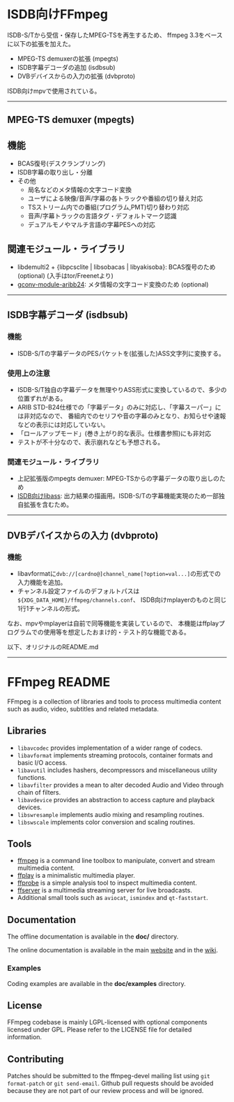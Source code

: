 ISDB向けFFmpeg
=============

ISDB-S/Tから受信・保存したMPEG-TSを再生するため、
ffmpeg 3.3をベースに以下の拡張を加えた。

* MPEG-TS demuxerの拡張 (mpegts)
* ISDB字幕デコーダの追加 (isdbsub)
* DVBデバイスからの入力の拡張 (dvbproto)

ISDB向けmpvで使用されている。

----
## MPEG-TS demuxer (mpegts)

## 機能

* BCAS復号(デスクランブリング)
* ISDB字幕の取り出し・分離
* その他
  - 局名などのメタ情報の文字コード変換
  - ユーザによる映像/音声/字幕の各トラックや番組の切り替え対応
  - TSストリーム内での番組(プログラム,PMT)切り替わり対応
  - 音声/字幕トラックの言語タグ・デフォルトマーク認識
  - デュアルモノやマルチ言語の字幕PESへの対応

## 関連モジュール・ライブラリ

* libdemulti2 + {libpcsclite | libsobacas | libyakisoba}: BCAS復号のため(optional)
    (入手はtor/Freenetより)
* [gconv-module-aribb24](https://github.com/0p1pp1/gconv-module-aribb24):
 メタ情報の文字コード変換のため (optional)


----
## ISDB字幕デコーダ (isdbsub)

### 機能

* ISDB-S/Tの字幕データのPESパケットを(拡張した)ASS文字列に変換する。

### 使用上の注意

* ISDB-S/T独自の字幕データを無理やりASS形式に変換しているので、多少の位置ずれがある。
* ARIB STD-B24仕様での「字幕データ」のみに対応し、「字幕スーパー」には非対応なので、
番組内でのセリフや音の字幕のみとなり、お知らせや速報などの表示には対応していない。
* 「ロールアップモード」(巻き上がり的な表示。仕様書参照)にも非対応
* テストが不十分なので、表示崩れなども予想される。

### 関連モジュール・ライブラリ

* 上記拡張版のmpegts demuxer: MPEG-TSからの字幕データの取り出しのため
* [ISDB向けlibass](https://github.com/0p1pp1/libass):
 出力結果の描画用。ISDB-S/Tの字幕機能実現のため一部独自拡張を含むため。


----
## DVBデバイスからの入力 (dvbproto)

### 機能
* libavformatに`dvb://[cardno@]channel_name[?option=val...]`の形式での入力機能を追加。
* チャンネル設定ファイルのデフォルトパスは `${XDG_DATA_HOME}/ffmpeg/channels.conf`、
  ISDB向けmplayerのものと同じ1行1チャンネルの形式。

なお、mpvやmplayerは自前で同等機能を実装しているので、
本機能はffplayプログラムでの使用等を想定したおまけ的・テスト的な機能である。


以下、オリジナルのREADME.md

--------------
FFmpeg README
=============

FFmpeg is a collection of libraries and tools to process multimedia content
such as audio, video, subtitles and related metadata.

## Libraries

* `libavcodec` provides implementation of a wider range of codecs.
* `libavformat` implements streaming protocols, container formats and basic I/O access.
* `libavutil` includes hashers, decompressors and miscellaneous utility functions.
* `libavfilter` provides a mean to alter decoded Audio and Video through chain of filters.
* `libavdevice` provides an abstraction to access capture and playback devices.
* `libswresample` implements audio mixing and resampling routines.
* `libswscale` implements color conversion and scaling routines.

## Tools

* [ffmpeg](https://ffmpeg.org/ffmpeg.html) is a command line toolbox to
  manipulate, convert and stream multimedia content.
* [ffplay](https://ffmpeg.org/ffplay.html) is a minimalistic multimedia player.
* [ffprobe](https://ffmpeg.org/ffprobe.html) is a simple analysis tool to inspect
  multimedia content.
* [ffserver](https://ffmpeg.org/ffserver.html) is a multimedia streaming server
  for live broadcasts.
* Additional small tools such as `aviocat`, `ismindex` and `qt-faststart`.

## Documentation

The offline documentation is available in the **doc/** directory.

The online documentation is available in the main [website](https://ffmpeg.org)
and in the [wiki](https://trac.ffmpeg.org).

### Examples

Coding examples are available in the **doc/examples** directory.

## License

FFmpeg codebase is mainly LGPL-licensed with optional components licensed under
GPL. Please refer to the LICENSE file for detailed information.

## Contributing

Patches should be submitted to the ffmpeg-devel mailing list using
`git format-patch` or `git send-email`. Github pull requests should be
avoided because they are not part of our review process and will be ignored.
